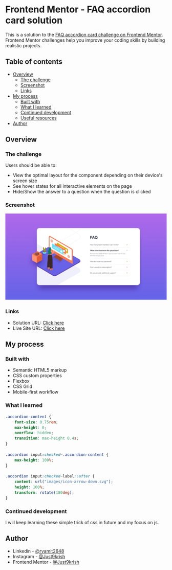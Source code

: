 # Frontend Mentor - FAQ accordion card solution

This is a solution to the [FAQ accordion card challenge on Frontend Mentor](https://www.frontendmentor.io/challenges/faq-accordion-card-XlyjD0Oam). Frontend Mentor challenges help you improve your coding skills by building realistic projects. 

## Table of contents

- [Overview](#overview)
  - [The challenge](#the-challenge)
  - [Screenshot](#screenshot)
  - [Links](#links)
- [My process](#my-process)
  - [Built with](#built-with)
  - [What I learned](#what-i-learned)
  - [Continued development](#continued-development)
  - [Useful resources](#useful-resources)
- [Author](#author)

## Overview

### The challenge

Users should be able to:

- View the optimal layout for the component depending on their device's screen size
- See hover states for all interactive elements on the page
- Hide/Show the answer to a question when the question is clicked

### Screenshot

![](https://github.com/Just9krish/FAQ-accordion-card-main/blob/330a06669f8a0b4acb884ae55804573a566fca41/design/desktop-design.jpg)


### Links

- Solution URL: [Click here](https://your-solution-url.com)
- Live Site URL: [Click here](https://your-live-site-url.com)

## My process

### Built with

- Semantic HTML5 markup
- CSS custom properties
- Flexbox
- CSS Grid
- Mobile-first workflow


### What I learned

```css
.accordion-content {
    font-size: 0.75rem;
    max-height: 0;
    overflow: hidden;
    transition: max-height 0.4s;
}

.accordion input:checked~.accordion-content {
    max-height: 100%;
}

.accordion input:checked~label::after {
    content: url("images/icon-arrow-down.svg");
    height: 100%;
    transform: rotate(180deg);
}
```

### Continued development

I will keep learning these simple trick of css in future and my focus on js.

## Author

- Linkedin - [@rvamit2648](https://linkedin.com/in/amit-vishwakarma-bb54b222a)
- Instagram - [@Just9krish](https://www.instagram.com/just9krish/)
- Frontend Mentor - [@Just9krish](https://www.frontendmentor.io/profile/Just9krish)